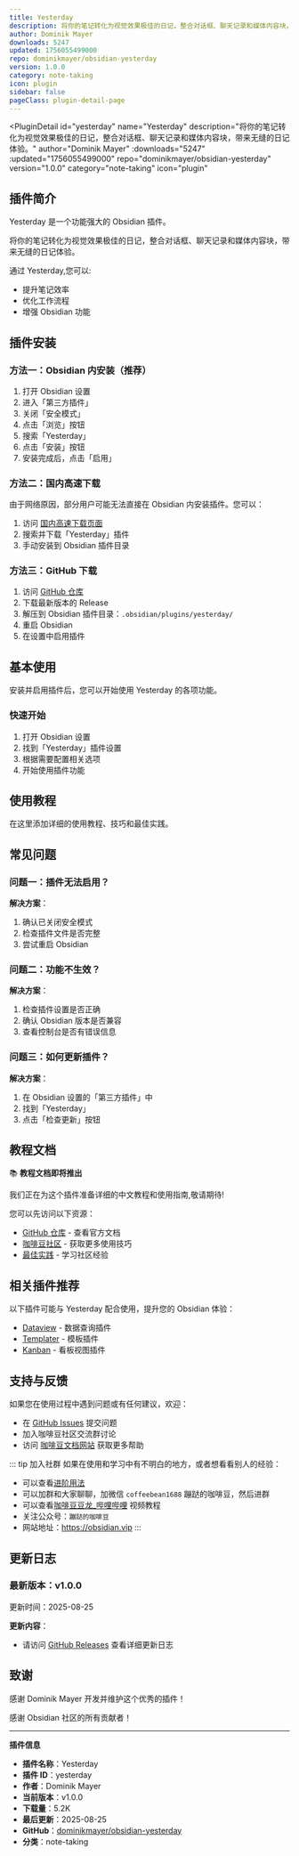 ```yaml
---
title: Yesterday
description: 将你的笔记转化为视觉效果极佳的日记，整合对话框、聊天记录和媒体内容块，带来无缝的日记体验。
author: Dominik Mayer
downloads: 5247
updated: 1756055499000
repo: dominikmayer/obsidian-yesterday
version: 1.0.0
category: note-taking
icon: plugin
sidebar: false
pageClass: plugin-detail-page
---
```


<PluginDetail
  id="yesterday"
  name="Yesterday"
  description="将你的笔记转化为视觉效果极佳的日记，整合对话框、聊天记录和媒体内容块，带来无缝的日记体验。"
  author="Dominik Mayer"
  :downloads="5247"
  :updated="1756055499000"
  repo="dominikmayer/obsidian-yesterday"
  version="1.0.0"
  category="note-taking"
  icon="plugin"
>

<!-- AUTO_GENERATED_START -->
## 插件简介

Yesterday 是一个功能强大的 Obsidian 插件。

将你的笔记转化为视觉效果极佳的日记，整合对话框、聊天记录和媒体内容块，带来无缝的日记体验。

通过 Yesterday,您可以:

- 提升笔记效率
- 优化工作流程
- 增强 Obsidian 功能

<!-- AUTO_GENERATED_END -->

<!-- AUTO_GENERATED_START -->
## 插件安装

### 方法一：Obsidian 内安装（推荐）

1. 打开 Obsidian 设置
2. 进入「第三方插件」
3. 关闭「安全模式」
4. 点击「浏览」按钮
5. 搜索「Yesterday」
6. 点击「安装」按钮
7. 安装完成后，点击「启用」

### 方法二：国内高速下载

由于网络原因，部分用户可能无法直接在 Obsidian 内安装插件。您可以：

1. 访问 [国内高速下载页面](/zh/documentation/obsidian-plugins-download.html)
2. 搜索并下载「Yesterday」插件
3. 手动安装到 Obsidian 插件目录

### 方法三：GitHub 下载

1. 访问 [GitHub 仓库](https://github.com/dominikmayer/obsidian-yesterday)
2. 下载最新版本的 Release
3. 解压到 Obsidian 插件目录：`.obsidian/plugins/yesterday/`
4. 重启 Obsidian
5. 在设置中启用插件

## 基本使用

安装并启用插件后，您可以开始使用 Yesterday 的各项功能。

### 快速开始

1. 打开 Obsidian 设置
2. 找到「Yesterday」插件设置
3. 根据需要配置相关选项
4. 开始使用插件功能

<!-- AUTO_GENERATED_END -->

<!-- CUSTOM_CONTENT_START:tutorial -->
## 使用教程

在这里添加详细的使用教程、技巧和最佳实践。

<!-- CUSTOM_CONTENT_END:tutorial -->

<!-- SHARED_CONTENT_START -->
## 常见问题

### 问题一：插件无法启用？

**解决方案**：
1. 确认已关闭安全模式
2. 检查插件文件是否完整
3. 尝试重启 Obsidian

### 问题二：功能不生效？

**解决方案**：
1. 检查插件设置是否正确
2. 确认 Obsidian 版本是否兼容
3. 查看控制台是否有错误信息

### 问题三：如何更新插件？

**解决方案**：
1. 在 Obsidian 设置的「第三方插件」中
2. 找到「Yesterday」
3. 点击「检查更新」按钮

## 教程文档

📚 **教程文档即将推出**

我们正在为这个插件准备详细的中文教程和使用指南,敬请期待!

您可以先访问以下资源：
- [GitHub 仓库](https://github.com/dominikmayer/obsidian-yesterday) - 查看官方文档
- [咖啡豆社区](/zh/bases/) - 获取更多使用技巧
- [最佳实践](/zh/best-practices/) - 学习社区经验

## 相关插件推荐

以下插件可能与 Yesterday 配合使用，提升您的 Obsidian 体验：

- [Dataview](/zh/plugins/dataview.html) - 数据查询插件
- [Templater](/zh/plugins/templater-obsidian.html) - 模板插件
- [Kanban](/zh/plugins/obsidian-kanban.html) - 看板视图插件

## 支持与反馈

如果您在使用过程中遇到问题或有任何建议，欢迎：

- 在 [GitHub Issues](https://github.com/dominikmayer/obsidian-yesterday/issues) 提交问题
- 加入咖啡豆社区交流群讨论
- 访问 [咖啡豆文档网站](https://obsidian.vip) 获取更多帮助

::: tip 加入社群
如果在使用和学习中有不明白的地方，或者想看看别人的经验：
- 可以查看[进阶用法](/zh/advanced)
- 可以加群和大家聊聊，加微信 `coffeebean1688` 蹦跶的咖啡豆，然后进群
- 可以查看[咖啡豆豆龙_哔哩哔哩](https://space.bilibili.com/618777356) 视频教程
- 关注公众号：`蹦跶的咖啡豆`
- 网站地址：https://obsidian.vip
:::
<!-- SHARED_CONTENT_END -->

<!-- AUTO_GENERATED_START -->
## 更新日志

### 最新版本：v1.0.0

更新时间：2025-08-25

**更新内容**：
- 请访问 [GitHub Releases](https://github.com/dominikmayer/obsidian-yesterday/releases) 查看详细更新日志

## 致谢

感谢 Dominik Mayer 开发并维护这个优秀的插件！

感谢 Obsidian 社区的所有贡献者！

---

**插件信息**
- **插件名称**：Yesterday
- **插件 ID**：yesterday
- **作者**：Dominik Mayer
- **当前版本**：v1.0.0
- **下载量**：5.2K
- **最后更新**：2025-08-25
- **GitHub**：[dominikmayer/obsidian-yesterday](https://github.com/dominikmayer/obsidian-yesterday)
- **分类**：note-taking
<!-- AUTO_GENERATED_END -->

</PluginDetail>

